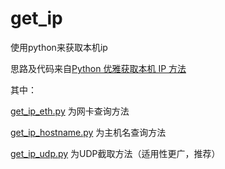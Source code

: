 # get_ip
使用python来获取本机ip

思路及代码来自[Python 优雅获取本机 IP 方法](https://www.chenyudong.com/archives/python-get-local-ip-graceful.html)

其中：

[get_ip_eth.py](https://github.com/lianbo2006/get_ip/blob/master/get_ip_eth.py) 为网卡查询方法

[get_ip_hostname.py](https://github.com/lianbo2006/get_ip/blob/master/get_ip_hostname.py) 为主机名查询方法

[get_ip_udp.py](https://github.com/lianbo2006/get_ip/blob/master/get_ip_udp.py) 为UDP截取方法（适用性更广，推荐）
